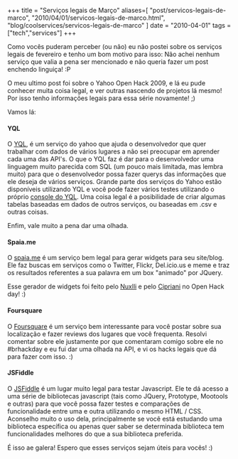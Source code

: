 +++
title = "Serviços legais de Março"
aliases=[
  "post/servicos-legais-de-marco",
  "2010/04/01/servicos-legais-de-marco.html",
  "blog/coolservices/servicos-legais-de-marco"
]
date = "2010-04-01"
tags = ["tech","services"]
+++

Como vocês puderam perceber (ou não) eu não postei sobre os serviços
legais de fevereiro e tenho um bom motivo para isso: Não achei nenhum
serviço que valia a pena ser mencionado e não queria fazer um post
enchendo linguiça! :P

O meu ultimo post foi sobre o Yahoo Open Hack 2009, e lá eu pude
conhecer muita coisa legal, e ver outras nascendo de projetos lá
mesmo! Por isso tenho informações legais para essa série novamente! ;)

Vamos lá:

#### YQL ####

O [YQL](http://developer.yahoo.com/yql/), é um serviço do yahoo que
ajuda o desenvolvedor que quer trabalhar com dados de vários lugares a
não sei preocupar em aprender cada uma das API's.  O que o YQL faz é
dar para o desenvolvedor uma linguagem muito parecida com SQL (um
pouco mais limitada, mas lembra muito) para que o desenvolvedor possa
fazer querys das informações que ele deseja de vários serviços.
Grande parte dos serviços do Yahoo estão disponíveis utilizando YQL e
você pode fazer vários testes utilizando o próprio [console do
YQL](http://developer.yahoo.com/yql/console/).  Uma coisa legal é a
posibilidade de criar algumas tabelas baseadas em dados de outros
serviços, ou baseadas em .csv e outras coisas.

Enfim, vale muito a pena dar uma olhada.

#### Spaia.me ####

O [spaia.me](http://spaia.me/) é um serviço bem legal para gerar
widgets para seu site/blog. Ele faz buscas em serviços como o Twitter,
Flickr, Del.icio.us e meme e traz os resultados referentes a sua
palavra em um box "animado" por JQuery.

Esse gerador de widgets foi feito pelo [Nuxlli](http://nuxlli.com.br/)
e pelo [Cipriani](http://blog.talleye.com/) no Open Hack day! :)

#### Foursquare ####

O [Foursquare](http://foursquare.com/) é um serviço bem interessante
para você postar sobre sua localização e fazer reviews dos lugares que
você frequenta.  Resolvi comentar sobre ele justamente por que
comentaram comigo sobre ele no #brhackday e eu fui dar uma olhada na
API, e vi os hacks legais que dá para fazer com isso. :)

#### JSFiddle ####

O [JSFiddle](http://www.jsfiddle.net/JEYMm/) é um lugar muito legal
para testar Javascript. Ele te dá acesso a uma série de bibliotecas
javascript (tais como JQuery, Prototype, Mootools e outras) para que
você possa fazer testes e comparações de funcionalidade entre uma e
outra utilizando o mesmo HTML / CSS.  Aconselho muito o uso dela,
principalmente se você está estudando uma biblioteca específica ou
apenas quer saber se determinada biblioteca tem funcionalidades
melhores do que a sua biblioteca preferida.

É isso ae galera! Espero que esses serviços sejam úteis para vocês! :)
